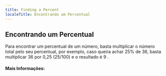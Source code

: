 ```yaml
---
title: Finding a Percent
localeTitle: Encontrando um Percentual
---
```

## Encontrando um Percentual

Para encontrar um percentual de um número, basta multiplicar o número total pelo seu percentual, por exemplo, caso queira achar 25% de 36, basta multiplicar 36 por 0,25 (25/100) e o resultado é 9 .

#### Mais Informações:
